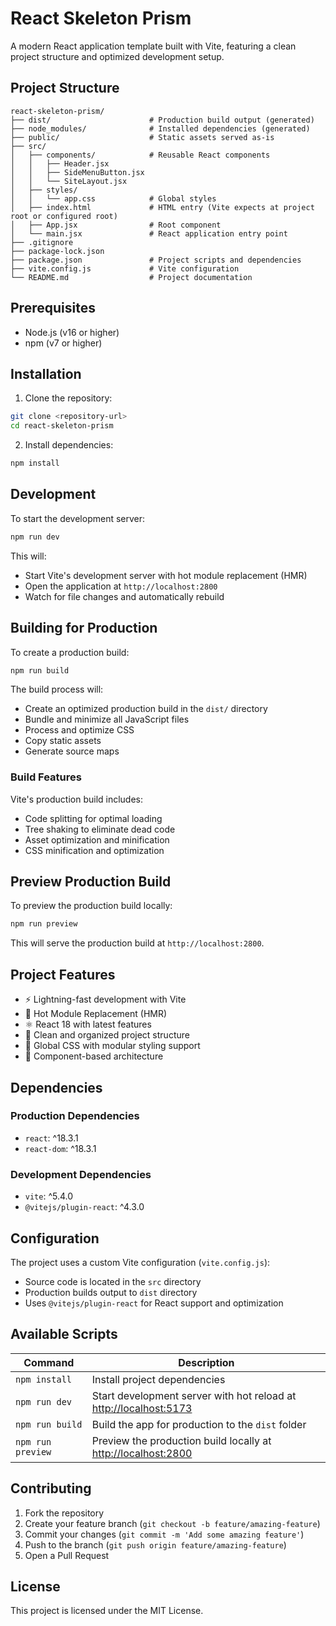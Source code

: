 # React Skeleton Prism

A modern React application template built with Vite, featuring a clean project structure and optimized development setup.

## Project Structure

```
react-skeleton-prism/
├── dist/                      # Production build output (generated)
├── node_modules/              # Installed dependencies (generated)
├── public/                    # Static assets served as-is
├── src/
│   ├── components/            # Reusable React components
│   │   ├── Header.jsx
│   │   ├── SideMenuButton.jsx
│   │   └── SiteLayout.jsx
│   ├── styles/
│   │   └── app.css            # Global styles
│   ├── index.html             # HTML entry (Vite expects at project root or configured root)
│   ├── App.jsx                # Root component
│   └── main.jsx               # React application entry point
├── .gitignore
├── package-lock.json
├── package.json               # Project scripts and dependencies
├── vite.config.js             # Vite configuration
└── README.md                  # Project documentation
```

## Prerequisites

- Node.js (v16 or higher)
- npm (v7 or higher)

## Installation

1. Clone the repository:
```bash
git clone <repository-url>
cd react-skeleton-prism
```

2. Install dependencies:
```bash
npm install
```

## Development

To start the development server:

```bash
npm run dev
```

This will:
- Start Vite's development server with hot module replacement (HMR)
- Open the application at `http://localhost:2800`
- Watch for file changes and automatically rebuild

## Building for Production

To create a production build:

```bash
npm run build
```

The build process will:
- Create an optimized production build in the `dist/` directory
- Bundle and minimize all JavaScript files
- Process and optimize CSS
- Copy static assets
- Generate source maps

### Build Features

Vite's production build includes:
- Code splitting for optimal loading
- Tree shaking to eliminate dead code
- Asset optimization and minification
- CSS minification and optimization

## Preview Production Build

To preview the production build locally:

```bash
npm run preview
```

This will serve the production build at `http://localhost:2800`.

## Project Features

- ⚡️ Lightning-fast development with Vite
- 🔄 Hot Module Replacement (HMR)
- ⚛️ React 18 with latest features
- 📁 Clean and organized project structure
- 🎨 Global CSS with modular styling support
- 🧩 Component-based architecture

## Dependencies

### Production Dependencies
- `react`: ^18.3.1
- `react-dom`: ^18.3.1

### Development Dependencies
- `vite`: ^5.4.0
- `@vitejs/plugin-react`: ^4.3.0

## Configuration

The project uses a custom Vite configuration (`vite.config.js`):
- Source code is located in the `src` directory
- Production builds output to `dist` directory
- Uses `@vitejs/plugin-react` for React support and optimization

## Available Scripts

| Command         | Description                                                                                    |
| --------------- | ---------------------------------------------------------------------------------------------- |
| `npm install`   | Install project dependencies                                                                   |
| `npm run dev`   | Start development server with hot reload at [http://localhost:5173](http://localhost:5173)     |
| `npm run build` | Build the app for production to the `dist` folder                                             |
| `npm run preview`| Preview the production build locally at [http://localhost:2800](http://localhost:2800)        |

## Contributing

1. Fork the repository
2. Create your feature branch (`git checkout -b feature/amazing-feature`)
3. Commit your changes (`git commit -m 'Add some amazing feature'`)
4. Push to the branch (`git push origin feature/amazing-feature`)
5. Open a Pull Request

## License

This project is licensed under the MIT License.